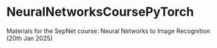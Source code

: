 # NeuralNetworksCoursePyTorch
Materials for the SepNet course: Neural Networks to Image Recognition (20th Jan 2025)
